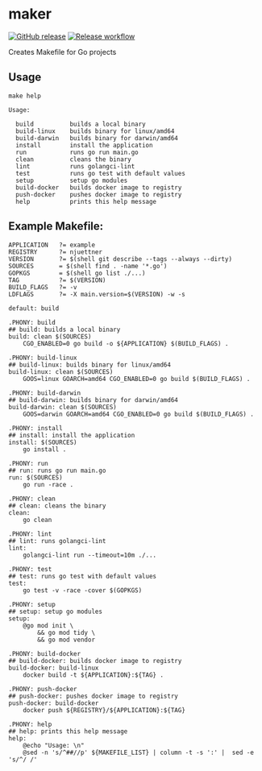 # maker
<p>
  <a href="https://github.com/njuettner/maker/releases/latest"><img alt="GitHub release" src="https://img.shields.io/github/v/release/njuettner/maker.svg?logo=github&style=flat-square"></a>
  <a href="https://github.com/njuettner/maker/actions?workflow=goreleaser"><img alt="Release workflow" src="https://github.com/njuettner/maker/workflows/goreleaser/badge.svg"></a>
</p>

Creates Makefile for Go projects

## Usage

```console
make help
```

```console
Usage:

  build          builds a local binary
  build-linux    builds binary for linux/amd64
  build-darwin   builds binary for darwin/amd64
  install        install the application
  run            runs go run main.go
  clean          cleans the binary
  lint           runs golangci-lint
  test           runs go test with default values
  setup          setup go modules
  build-docker   builds docker image to registry
  push-docker    pushes docker image to registry
  help           prints this help message
```

## Example Makefile:

```make
APPLICATION   ?= example
REGISTRY      ?= njuettner
VERSION       ?= $(shell git describe --tags --always --dirty)
SOURCES       = $(shell find . -name '*.go')
GOPKGS        = $(shell go list ./...)
TAG           ?= $(VERSION)
BUILD_FLAGS   ?= -v
LDFLAGS       ?= -X main.version=$(VERSION) -w -s

default: build

.PHONY: build
## build: builds a local binary
build: clean $(SOURCES)
	CGO_ENABLED=0 go build -o ${APPLICATION} $(BUILD_FLAGS) .

.PHONY: build-linux
## build-linux: builds binary for linux/amd64
build-linux: clean $(SOURCES)
	GOOS=linux GOARCH=amd64 CGO_ENABLED=0 go build $(BUILD_FLAGS) .

.PHONY: build-darwin
## build-darwin: builds binary for darwin/amd64
build-darwin: clean $(SOURCES)
	GOOS=darwin GOARCH=amd64 CGO_ENABLED=0 go build $(BUILD_FLAGS) .

.PHONY: install
## install: install the application
install: $(SOURCES)
	go install .

.PHONY: run
## run: runs go run main.go
run: $(SOURCES)
	go run -race .

.PHONY: clean
## clean: cleans the binary
clean:
	go clean

.PHONY: lint
## lint: runs golangci-lint
lint:
	golangci-lint run --timeout=10m ./...

.PHONY: test
## test: runs go test with default values
test:
	go test -v -race -cover $(GOPKGS)

.PHONY: setup
## setup: setup go modules
setup:
	@go mod init \
		&& go mod tidy \
		&& go mod vendor

.PHONY: build-docker
## build-docker: builds docker image to registry
build-docker: build-linux
	docker build -t ${APPLICATION}:${TAG} .

.PHONY: push-docker
## push-docker: pushes docker image to registry
push-docker: build-docker
	docker push ${REGISTRY}/${APPLICATION}:${TAG}

.PHONY: help
## help: prints this help message
help:
	@echo "Usage: \n"
	@sed -n 's/^##//p' ${MAKEFILE_LIST} | column -t -s ':' |  sed -e 's/^/ /'
```
